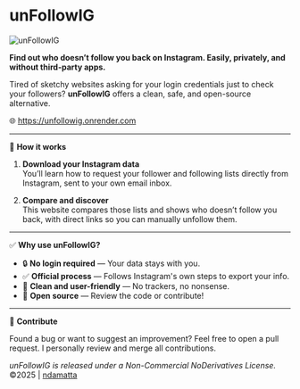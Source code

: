 # unFollowIG
![unFollowIG](https://github.com/user-attachments/assets/9cca7960-da39-45af-939c-608039584c71)

**Find out who doesn’t follow you back on Instagram. Easily, privately, and without third-party apps.**

Tired of sketchy websites asking for your login credentials just to check your followers? **unFollowIG** offers a clean, safe, and open-source alternative.

🌐 https://unfollowig.onrender.com <br>

---
 🧠 **How it works**

1. **Download your Instagram data**  
   You’ll learn how to request your follower and following lists directly from Instagram, sent to your own email inbox.

2. **Compare and discover**  
   This website compares those lists and shows who doesn’t follow you back, with direct links so you can manually unfollow them.

---

✅ **Why use unFollowIG?**

- 🔒 **No login required** — Your data stays with you.  
- ✅ **Official process** — Follows Instagram's own steps to export your info.  
- 🧼 **Clean and user-friendly** — No trackers, no nonsense.  
- 📂 **Open source** — Review the code or contribute!

---

🤝 **Contribute**

Found a bug or want to suggest an improvement? Feel free to open a pull request. I personally review and merge all contributions.

*unFollowIG is released under a Non-Commercial NoDerivatives License.* <br>
©2025 | [ndamatta](https://github.com/ndamatta)

